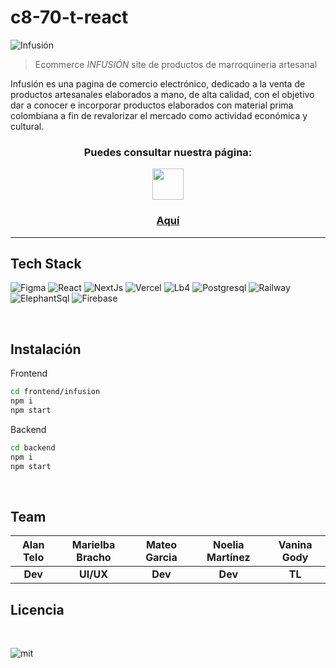 # c8-70-t-react

![Infusión](https://firebasestorage.googleapis.com/v0/b/backend-econmerce.appspot.com/o/DSC00012.jpg?alt=media&token=89cb95d7-bf7b-450e-accd-c3a8e19b7c5e)
> Ecommerce _INFUSIÓN_ site de productos de marroquineria artesanal

Infusión es una pagina de comercio electrónico, dedicado a la venta de productos artesanales elaborados a mano, de alta calidad, con el objetivo dar a conocer e incorporar productos elaborados con material prima colombiana a fin de revalorizar el mercado como actividad económica y cultural.

<h3 align="center"><b>Puedes consultar nuestra página:</b></h3>

<p align="center">
<img width="50px" align="center" src="https://firebasestorage.googleapis.com/v0/b/backend-econmerce.appspot.com/o/LOGO.png?alt=media&token=4307f6e4-8a53-4582-88a5-eaf9df2f4d91"/>
</p>

<h3 align="center"><a href="https://front-c8-70-t-react-r9veg73r7-c8-70.vercel.app" target="_blank" rel="noopener noreferrer">Aquí</a></h3>

<hr/>

## Tech Stack

![Figma](https://img.shields.io/badge/Figma-purple?style=flat-square&logo=figma&logoColor=f0efe7)
![React](https://img.shields.io/badge/React-181717?style=flat-square&logo=react&logoColor=00d8ff)
![NextJs](https://img.shields.io/badge/Next-181717?style=flat-square&logo=next.js&logoColor=white)
![Vercel](https://img.shields.io/badge/Vercel-white?style=flat-square&logo=vercel.js&logoColor=181717)
![Lb4](https://img.shields.io/badge/Loopback-blue?style=flat-square&logo=loopback.js&logoColor=white)
![Postgresql](https://img.shields.io/badge/Postgresql-f0efe7?style=flat-square&logo=postgresql&logoColor=blue)
![Railway](https://img.shields.io/badge/Railway-181717?style=flat-square&logo=railway.js&logoColor=white)
![ElephantSql](https://img.shields.io/badge/Elephantsql.js-215732?style=flat-square&logo=elephantsql.js&logoColor=white)
![Firebase](https://img.shields.io/badge/Firebase-orange?style=flat-square&logo=firebase.js&logoColor=white)

<br/>

## Instalación

Frontend

```sh
cd frontend/infusion
npm i
npm start
```

Backend
```sh
cd backend
npm i
npm start
```
<br/>

## Team

| Alan Telo | Marielba Bracho | Mateo Garcia | Noelia Martínez | Vanina Gody |
|:-:|:-:|:-:|:-:|:-:|
| **Dev**| **UI/UX**| **Dev**| **Dev**| **TL**|

## Licencia

<br/>

![mit](https://img.shields.io/bower/l/mi)
